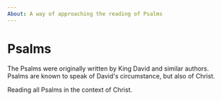 ```yaml
---
About: A way of approaching the reading of Psalms
---
```


# Psalms

The Psalms were originally written by King David and similar authors. Psalms are known to speak of David's circumstance,
but also of Christ.

Reading all Psalms in the context of Christ.